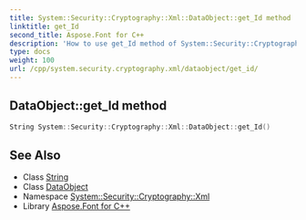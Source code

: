 ```yaml
---
title: System::Security::Cryptography::Xml::DataObject::get_Id method
linktitle: get_Id
second_title: Aspose.Font for C++
description: 'How to use get_Id method of System::Security::Cryptography::Xml::DataObject class in C++.'
type: docs
weight: 100
url: /cpp/system.security.cryptography.xml/dataobject/get_id/
---
```

## DataObject::get_Id method




```cpp
String System::Security::Cryptography::Xml::DataObject::get_Id()
```

## See Also

* Class [String](../../../system/string/)
* Class [DataObject](../)
* Namespace [System::Security::Cryptography::Xml](../../)
* Library [Aspose.Font for C++](../../../)
